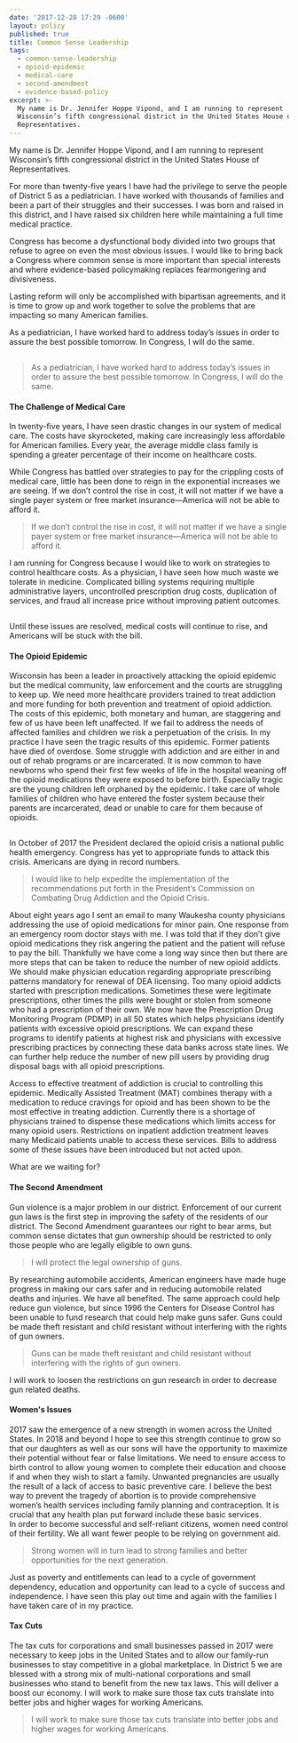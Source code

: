 ```yaml
---
date: '2017-12-28 17:29 -0600'
layout: policy
published: true
title: Common Sense Leadership
tags:
  - common-sense-leadership
  - opioid-epidemic
  - medical-care
  - second-amendment
  - evidence-based-policy
excerpt: >-
  My name is Dr. Jennifer Hoppe Vipond, and I am running to represent
  Wisconsin’s fifth congressional district in the United States House of
  Representatives.
---
```

My name is Dr. Jennifer Hoppe Vipond, and I am running to represent Wisconsin’s fifth congressional district in the United States House of Representatives.

For more than twenty-five years I have had the privilege to serve the people of District 5 as a pediatrician. I have worked with thousands of families and been a part of their struggles and their successes. I was born and raised in this district, and I have raised six children here while maintaining a full time medical practice.

Congress has become a dysfunctional body divided into two groups that refuse to agree on even the most obvious issues. I would like to bring back a Congress where common sense is more important than special interests and where evidence-based policymaking replaces fearmongering and divisiveness.

Lasting reform will only be accomplished with bipartisan agreements, and it is time to grow up and work together to solve the problems that are impacting so many American families.

As a pediatrician, I have worked hard to address today’s issues in order to assure the best possible tomorrow. In Congress, I will do the same.   

<hr style="visibility: hidden;" id="medical-care">

> As a pediatrician, I have worked hard to address today’s issues in order to assure the best possible tomorrow. In Congress, I will do the same.


#### The Challenge of Medical Care

In twenty-five years, I have seen drastic changes in our system of medical care. The costs have skyrocketed, making care increasingly less affordable for American families. Every year, the average middle class family is spending a greater percentage of their income on healthcare costs.

While Congress has battled over strategies to pay for the crippling costs of medical care, little has been done to reign in the exponential increases we are seeing. If we don’t control the rise in cost, it will not matter if we have a single payer system or free market insurance—America will not be able to afford it.

> If we don’t control the rise in cost, it will not matter if we have a single payer system or free market insurance—America will not be able to afford it.

I am running for Congress because I would like to work on strategies to control healthcare costs. As a physician, I have seen how much waste we tolerate in medicine. Complicated billing systems requiring multiple administrative layers, uncontrolled prescription drug costs, duplication of services, and fraud all increase price without improving patient outcomes.

<hr style="visibility: hidden;" id="opioid-epidemic">

Until these issues are resolved, medical costs will continue to rise, and Americans will be stuck with the bill.


#### The Opioid Epidemic

Wisconsin has been a leader in proactively attacking the opioid epidemic but the medical community, law enforcement and the courts are struggling to keep up. We need more healthcare providers trained to treat addiction and more funding for both prevention and treatment of opioid addiction. The costs of this epidemic, both monetary and human, are staggering and few of us have been left unaffected. If we fail to address the needs of affected families and children we risk a perpetuation of the crisis. 
In my practice I have seen the tragic results of this epidemic. Former patients have died of overdose. Some struggle with addiction and are either in and out of rehab programs or are incarcerated. It is now common to have newborns who spend their first few weeks of life in the hospital weaning off the opioid medications they were exposed to before birth. Especially tragic are the young children left orphaned by the epidemic. I take care of whole families of children who have entered the foster system because their parents are incarcerated, dead or unable to care for them because of opioids.

<hr style="visibility: hidden;" id="second-amendment">

In October of 2017 the President declared the opioid crisis a national public health emergency. Congress has yet to appropriate funds to attack this crisis. Americans are dying in record numbers. 

>I would like to help expedite the implementation of the recommendations put forth in the President’s Commission on Combating Drug Addiction and the Opioid Crisis. 


About eight years ago I sent an email to many Waukesha county physicians addressing the use of opioid medications for minor pain. One response from an emergency room doctor stays with me. I was told that if they don’t give opioid medications they risk angering the patient and the patient will refuse to pay the bill. Thankfully we have come a long way since then but there are more steps that can be taken to reduce the number of new opioid addicts. 
We should make physician education regarding appropriate prescribing patterns mandatory for renewal of DEA licensing. Too many opioid addicts started with prescription medications. Sometimes these were legitimate prescriptions, other times the pills were bought or stolen from someone who had a prescription of their own. We now have the Prescription Drug Monitoring Program (PDMP) in all 50 states which helps physicians identify patients with excessive opioid prescriptions. We can expand these programs to identify patients at highest risk and physicians with excessive prescribing practices by connecting these data banks across state lines. We can further help reduce the number of new pill users by providing drug disposal bags with all opioid prescriptions.  

Access to effective treatment of addiction is crucial to controlling this epidemic. Medically Assisted Treatment (MAT) combines therapy with a medication to reduce cravings for opioid and has been shown to be the most effective in treating addiction. Currently there is a shortage of physicians trained to dispense these medications which limits access for many opioid users. Restrictions on inpatient addiction treatment leaves many Medicaid patients unable to access these services.  Bills to address some of these issues have been introduced but not acted upon. 


What are we waiting for?



#### The Second Amendment

Gun violence is a major problem in our district. Enforcement of our current gun laws is the first step in improving the safety of the residents of our district. The Second Amendment guarantees our right to bear arms, but common sense dictates that gun ownership should be restricted to only those people who are legally eligible to own guns.

>I will protect the legal ownership of guns.

By researching automobile accidents, American engineers have made huge progress in making our cars safer and in reducing automobile related deaths and injuries. We have all benefited. The same approach could help reduce gun violence, but since 1996 the Centers for Disease Control has been unable to fund research that could help make guns safer.  Guns could be made theft resistant and child resistant without interfering with the rights of gun owners. 

> Guns can be made theft resistant and child resistant without interfering with the rights of gun owners.

I will work to loosen the restrictions on gun research in order to decrease gun related deaths.



#### Women's Issues

2017 saw the emergence of a new strength in women across the United States. In 2018 and beyond I hope to see this strength continue to grow so that our daughters as well as our sons will have the opportunity to maximize their potential without fear or false limitations.   We need to ensure access to birth control to allow young women to complete their education and choose if and when they wish to start a family. Unwanted pregnancies are usually the result of a lack of access to basic preventive care. I believe the best way to prevent the tragedy of abortion is to provide comprehensive women’s health services including family planning and contraception. It is crucial that any health plan put forward include these basic services.   
In order to become successful and self-reliant citizens, women need control of their fertility. We all want fewer people to be relying on government aid. 

>Strong women will in turn lead to strong families and better opportunities for the next generation. 

Just as poverty and entitlements can lead to a cycle of government dependency, education and opportunity can lead to a cycle of success and independence. I have seen this play out time and again with the families I have taken care of in my practice. 

#### Tax Cuts

The tax cuts for corporations and small businesses passed in 2017 were necessary to keep jobs in the United States and to allow our family-run businesses to stay competitive in a global marketplace. In District 5 we are blessed with a strong mix of multi-national corporations and small businesses who stand to benefit from the new tax laws. This will deliver a boost our economy.  I will work to make sure those tax cuts translate into better jobs and higher wages for working Americans. 

>I will work to make sure those tax cuts translate into better jobs and higher wages for working Americans.

